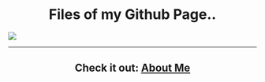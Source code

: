 <h1 align="center">Files of my Github Page..</h1>
  
<img align="center" src="https://c.tenor.com/DQ178WzgSG8AAAAd/dog-pug.gif">
  
<hr>
<h2 align="center">Check it out: <a href="https://imnethmina.github.io/about/">About Me</a></h2>
